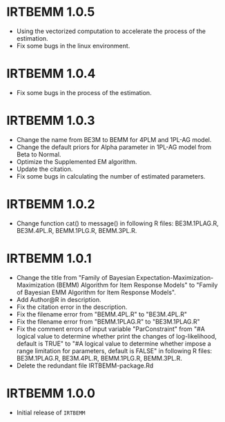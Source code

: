 # IRTBEMM 1.0.5
- Using the vectorized computation to accelerate the process of the estimation.
- Fix some bugs in the linux environment.


# IRTBEMM 1.0.4
- Fix some bugs in the process of the estimation.

# IRTBEMM 1.0.3

- Change the name from BE3M to BEMM for 4PLM and 1PL-AG model.
- Change the default priors for Alpha parameter in 1PL-AG model from Beta to Normal.
- Optimize the Supplemented EM algorithm.
- Update the citation.
- Fix some bugs in calculating the number of estimated parameters.


# IRTBEMM 1.0.2

- Change function cat() to message() in following R files: BE3M.1PLAG.R, BE3M.4PL.R, BEMM.1PLG.R, BEMM.3PL.R.

# IRTBEMM 1.0.1

- Change the title from "Family of Bayesian Expectation-Maximization-Maximization (BEMM) Algorithm for Item Response Models" to "Family of Bayesian EMM Algorithm for Item Response Models".
- Add Author@R in description.
- Fix the citation error in the description.
- Fix the filename error from "BEMM.4PL.R" to "BE3M.4PL.R"
- Fix the filename error from "BEMM.1PLAG.R" to "BE3M.1PLAG.R"
- Fix the comment errors of input variable "ParConstraint" from "#A logical value to determine whether print the changes of log-likelihood, default is TRUE" to "#A logical value to determine whether impose a range limitation for parameters, default is FALSE" in following R files: BE3M.1PLAG.R, BE3M.4PL.R, BEMM.1PLG.R, BEMM.3PL.R.
- Delete the redundant file IRTBEMM-package.Rd

	
# IRTBEMM 1.0.0

- Initial release of `IRTBEMM`

